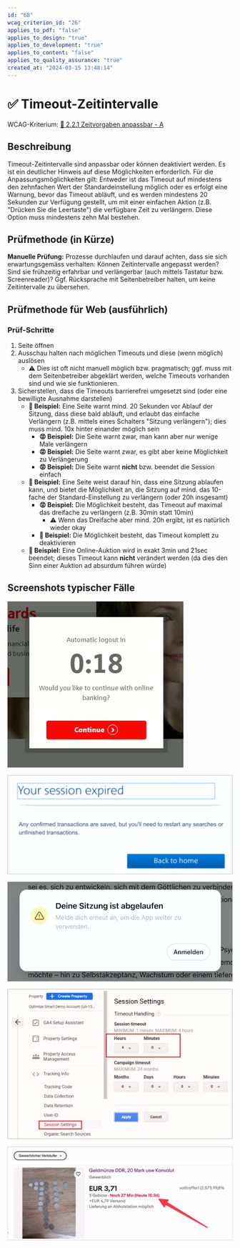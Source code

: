 ```yaml
---
id: "68"
wcag_criterion_id: "26"
applies_to_pdf: "false"
applies_to_design: "true"
applies_to_development: "true"
applies_to_content: "false"
applies_to_quality_assurance: "true"
created_at: "2024-03-15 13:48:14"
---
```


# ✅ Timeout-Zeitintervalle

WCAG-Kriterium: [📜 2.2.1 Zeitvorgaben anpassbar - A](..)

## Beschreibung

Timeout-Zeitintervalle sind anpassbar oder können deaktiviert werden. Es ist ein deutlicher Hinweis auf diese Möglichkeiten erforderlich. Für die Anpassungsmöglichkeiten gilt: Entweder ist das Timeout auf mindestens den zehnfachen Wert der Standardeinstellung möglich oder es erfolgt eine Warnung, bevor das Timeout abläuft, und es werden mindestens 20 Sekunden zur Verfügung gestellt, um mit einer einfachen Aktion (z.B. "Drücken Sie die Leertaste") die verfügbare Zeit zu verlängern. Diese Option muss mindestens zehn Mal bestehen.

## Prüfmethode (in Kürze)

**Manuelle Prüfung:** Prozesse durchlaufen und darauf achten, dass sie sich erwartungsgemäss verhalten: Können Zeitintervalle angepasst werden? Sind sie frühzeitig erfahrbar und verlängerbar (auch mittels Tastatur bzw. Screenreader)? Ggf. Rücksprache mit Seitenbetreiber halten, um keine Zeitintervalle zu übersehen.

## Prüfmethode für Web (ausführlich)

### Prüf-Schritte

1. Seite öffnen
1. Ausschau halten nach möglichen Timeouts und diese (wenn möglich) auslösen
    - ⚠️ Dies ist oft nicht manuell möglich bzw. pragmatisch; ggf. muss mit dem Seitenbetreiber abgeklärt werden, welche Timeouts vorhanden sind und wie sie funktionieren.
1. Sicherstellen, dass die Timeouts barrierefrei umgesetzt sind (oder eine bewilligte Ausnahme darstellen)
    - **🙂 Beispiel:** Eine Seite warnt mind. 20 Sekunden vor Ablauf der Sitzung, dass diese bald abläuft, und erlaubt das einfache Verlängern (z.B. mittels eines Schalters "Sitzung verlängern"); dies muss mind. 10x hinter einander möglich sein
        - **😡 Beispiel:** Die Seite warnt zwar, man kann aber nur wenige Male verlängern
        - **😡 Beispiel:** Die Seite warnt zwar, es gibt aber keine Möglichkeit zu Verlängerung
        - **😡 Beispiel:** Die Seite warnt **nicht** bzw. beendet die Session einfach
    - **🙂 Beispiel:** Eine Seite weist darauf hin, dass eine Sitzung ablaufen kann, und bietet die Möglichkeit an, die Sitzung auf mind. das 10-fache der Standard-Einstellung zu verlängern (oder 20h insgesamt)
        - **😡 Beispiel:** Die Möglichkeit besteht, das Timeout auf maximal das dreifache zu verlängern (z.B. 30min statt 10min)
            - ⚠️ Wenn das Dreifache aber mind. 20h ergibt, ist es natürlich wieder okay
        - **🙂 Beispiel:** Die Möglichkeit besteht, das Timeout komplett zu deaktivieren
    - **🙂 Beispiel:** Eine Online-Auktion wird in exakt 3min und 21sec beendet; dieses Timeout kann **nicht** verändert werden (da dies den Sinn einer Auktion ad absurdum führen würde)

## Screenshots typischer Fälle

![Hinweis auf eine ablaufende Session (mit einfacher Möglichkeit, diese zu verlängern)](images/hinweis-auf-eine-ablaufende-session-mit-einfacher-mglichkeit-diese-zu-verlngern.png)

![Meldung, dass aktuelle Session bereits abgelaufen ist](images/meldung-dass-aktuelle-session-bereits-abgelaufen-ist.png)

![Eine weitere solche Meldung, dass die Sitzung abgelaufen ist](images/eine-weitere-solche-meldung-dass-die-sitzung-abgelaufen-ist.png)

![Möglichkeiten um Anpassen der Dauer einer Session](images/mglichkeiten-um-anpassen-der-dauer-einer-session.png)

![Restdauer bei einer Online-Auktion](images/restdauer-bei-einer-online-auktion.png)

